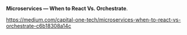 **Microservices — When to React Vs. Orchestrate**. 

https://medium.com/capital-one-tech/microservices-when-to-react-vs-orchestrate-c6b18308a14c
